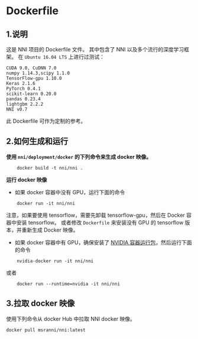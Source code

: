 Dockerfile
===
## 1.说明
这是 NNI 项目的 Dockerfile 文件。 其中包含了 NNI 以及多个流行的深度学习框架。 在 `Ubuntu 16.04 LTS` 上进行过测试：

```
CUDA 9.0, CuDNN 7.0
numpy 1.14.3,scipy 1.1.0
TensorFlow-gpu 1.10.0
Keras 2.1.6
PyTorch 0.4.1
scikit-learn 0.20.0
pandas 0.23.4
lightgbm 2.2.2
NNI v0.7
```
此 Dockerfile 可作为定制的参考。

## 2.如何生成和运行
__使用 `nni/deployment/docker` 的下列命令来生成 docker 映像。__
```
    docker build -t nni/nni .
```
__运行 docker 映像__
* 如果 docker 容器中没有 GPU，运行下面的命令
```
    docker run -it nni/nni
```
注意，如果要使用 tensorflow，需要先卸载 tensorflow-gpu，然后在 Docker 容器中安装 tensorflow。 或者修改 `Dockerfile` 来安装没有 GPU 的 tensorflow 版本，并重新生成 Docker 映像。

* 如果 docker 容器中有 GPU，确保安装了 [NVIDIA 容器运行包](https://github.com/NVIDIA/nvidia-docker)，然后运行下面的命令
```
    nvidia-docker run -it nni/nni
```
或者
```
    docker run --runtime=nvidia -it nni/nni
```

## 3.拉取 docker 映像
使用下列命令从 docker Hub 中拉取 NNI docker 映像。
```
docker pull msranni/nni:latest
```
